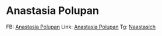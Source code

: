 # Anastasia Polupan 

FB: [Anastasia Polupan](https://www.facebook.com/anastasia.polupan.9) Link: [Anastasia Polupan](https://www.linkedin.com/in/anastasia-polupan-302a98214/) Tg: [Naastasich](http://t.me/Naastasich)
